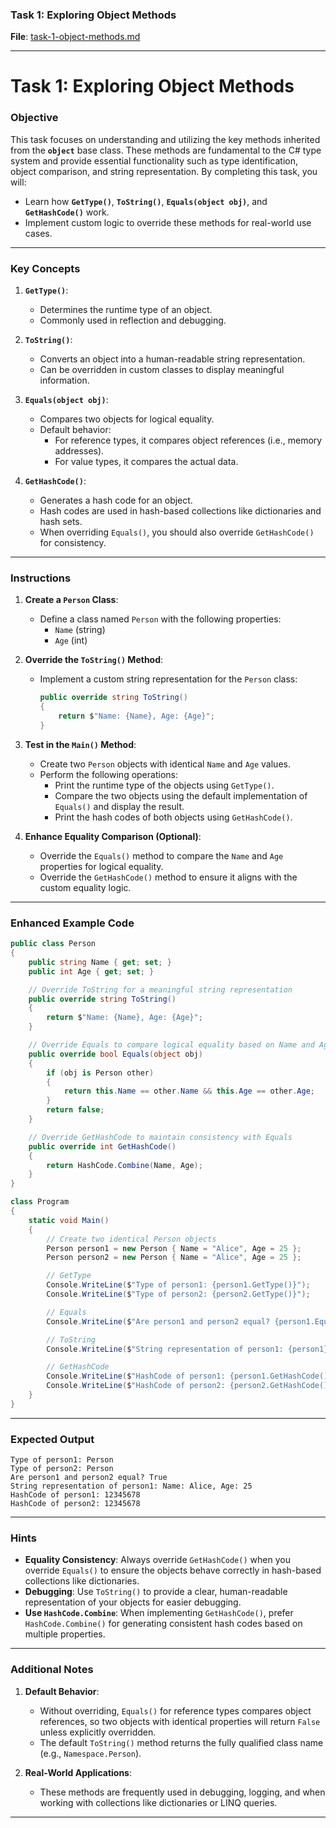 ### **Task 1: Exploring Object Methods**

**File**: [task-1-object-methods.md](https://github.com/parvizrovshanaliyev/CSharp04/blob/main/ConsoleApps/Week16/Practice/task-1-object-methods.md)

---

# **Task 1: Exploring Object Methods**

### **Objective**
This task focuses on understanding and utilizing the key methods inherited from the **`object`** base class.
These methods are fundamental to the C# type system and provide essential functionality such as type identification, 
object comparison, and string representation. By completing this task, you will:
- Learn how **`GetType()`**, **`ToString()`**, **`Equals(object obj)`**, and **`GetHashCode()`** work.
- Implement custom logic to override these methods for real-world use cases.

---

### **Key Concepts**

1. **`GetType()`**:
   - Determines the runtime type of an object.
   - Commonly used in reflection and debugging.

2. **`ToString()`**:
   - Converts an object into a human-readable string representation.
   - Can be overridden in custom classes to display meaningful information.

3. **`Equals(object obj)`**:
   - Compares two objects for logical equality.
   - Default behavior:
     - For reference types, it compares object references (i.e., memory addresses).
     - For value types, it compares the actual data.

4. **`GetHashCode()`**:
   - Generates a hash code for an object.
   - Hash codes are used in hash-based collections like dictionaries and hash sets.
   - When overriding `Equals()`, you should also override `GetHashCode()` for consistency.

---

### **Instructions**

1. **Create a `Person` Class**:
   - Define a class named `Person` with the following properties:
     - `Name` (string)
     - `Age` (int)

2. **Override the `ToString()` Method**:
   - Implement a custom string representation for the `Person` class:
     ```csharp
     public override string ToString()
     {
         return $"Name: {Name}, Age: {Age}";
     }
     ```

3. **Test in the `Main()` Method**:
   - Create two `Person` objects with identical `Name` and `Age` values.
   - Perform the following operations:
     - Print the runtime type of the objects using `GetType()`.
     - Compare the two objects using the default implementation of `Equals()` and display the result.
     - Print the hash codes of both objects using `GetHashCode()`.

4. **Enhance Equality Comparison (Optional)**:
   - Override the `Equals()` method to compare the `Name` and `Age` properties for logical equality.
   - Override the `GetHashCode()` method to ensure it aligns with the custom equality logic.

---

### **Enhanced Example Code**

```csharp
public class Person
{
    public string Name { get; set; }
    public int Age { get; set; }

    // Override ToString for a meaningful string representation
    public override string ToString()
    {
        return $"Name: {Name}, Age: {Age}";
    }

    // Override Equals to compare logical equality based on Name and Age
    public override bool Equals(object obj)
    {
        if (obj is Person other)
        {
            return this.Name == other.Name && this.Age == other.Age;
        }
        return false;
    }

    // Override GetHashCode to maintain consistency with Equals
    public override int GetHashCode()
    {
        return HashCode.Combine(Name, Age);
    }
}

class Program
{
    static void Main()
    {
        // Create two identical Person objects
        Person person1 = new Person { Name = "Alice", Age = 25 };
        Person person2 = new Person { Name = "Alice", Age = 25 };

        // GetType
        Console.WriteLine($"Type of person1: {person1.GetType()}");
        Console.WriteLine($"Type of person2: {person2.GetType()}");

        // Equals
        Console.WriteLine($"Are person1 and person2 equal? {person1.Equals(person2)}");

        // ToString
        Console.WriteLine($"String representation of person1: {person1}");

        // GetHashCode
        Console.WriteLine($"HashCode of person1: {person1.GetHashCode()}");
        Console.WriteLine($"HashCode of person2: {person2.GetHashCode()}");
    }
}
```

---

### **Expected Output**

```plaintext
Type of person1: Person
Type of person2: Person
Are person1 and person2 equal? True
String representation of person1: Name: Alice, Age: 25
HashCode of person1: 12345678
HashCode of person2: 12345678
```

---

### **Hints**
- **Equality Consistency**: Always override `GetHashCode()` when you override `Equals()` to ensure the objects behave correctly in hash-based collections like dictionaries.
- **Debugging**: Use `ToString()` to provide a clear, human-readable representation of your objects for easier debugging.
- **Use `HashCode.Combine`**: When implementing `GetHashCode()`, prefer `HashCode.Combine()` for generating consistent hash codes based on multiple properties.

---

### **Additional Notes**
1. **Default Behavior**:
   - Without overriding, `Equals()` for reference types compares object references, so two objects with identical properties will return `False` unless explicitly overridden.
   - The default `ToString()` method returns the fully qualified class name (e.g., `Namespace.Person`).

2. **Real-World Applications**:
   - These methods are frequently used in debugging, logging, and when working with collections like dictionaries or LINQ queries.

---
